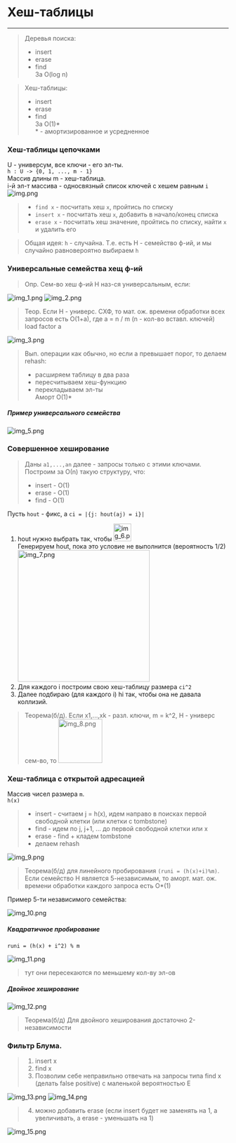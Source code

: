 # Хеш-таблицы
***
> Деревья поиска:
> - insert
> - erase
> - find  
> За O(log n)

> Хеш-таблицы:
>- insert
>- erase
>- find  
> За O(1)*  
> \* - амортизированное и усредненное
 
### Хеш-таблицы цепочками
U - универсум, все ключи - его эл-ты.  
``h : U -> {0, 1, ..., m - 1}``  
Массив длины m - хеш-таблица.  
i-й эл-т массива - односвязный список ключей с хешем равным ``i``
![img.png](img.png)

>- ``find x`` - посчитать хеш ``x``, пройтись по списку
>- ``insert x`` - посчитать хеш ``x``, добавить в начало/конец списка
>- ``erase x`` - посчитать хеш значение, пройтись по списку, найти ``x`` и удалить его

> Общая идея: ``h`` - случайна.
> Т.е. есть H - семейство ф-ий, и мы случайно равновероятно выбираем ``h``

### Универсальные семейства хещ ф-ий
> Опр. Сем-во хеш ф-ий H наз-ся универсальным, если:

![img_1.png](img_1.png)
![img_2.png](img_2.png)

> Теор. Если H - универс. СХФ, то мат. ож. времени обработки всех запросов есть O(1+a), где a = n / m
>  (n - кол-во вставл. ключей)  
> load factor a

![img_3.png](img_3.png)

> Вып. операции как обычно, но если a превышает порог, то делаем rehash:  
> * расширяем таблицу в два раза
> * пересчитываем хеш-функцию
> * перекладываем эл-ты  
> Аморт О(1)*

##### Пример универсального семейства
![img_5.png](img_5.png)
### Совершенное хеширование
> Даны ``a1,...,an`` далее - запросы только с этими ключами.  
> Построим за О(n) такую структуру, что:
>- insert - O(1)
>- erase - O(1)
>- find   - O(1)

Пусть ``hout`` - фикс, а ``ci = |{j: hout(aj) = i}|``  
1) hout нужно выбрать так, чтобы <img alt="img_6.png" height="40" src="img_6.png"/>  
Генерируем hout, пока это условие не выполнится (вероятность 1/2)  
   <img alt="img_7.png" height="300" src="img_7.png"/>
2) Для каждого i построим свою хеш-таблицу размера ``ci^2``
3) Далее подбираю (для каждого i) hi так, чтобы она не давала коллизий.
> Теорема(б/д). Если x1,...,xk - разл. ключи, m = k^2, H - универс сем-во, то 
> <img alt="img_8.png" height="100" src="img_8.png"/>
### Хеш-таблица с открытой адресацией

Массив чисел размера ``m``.  
``h(x)``

>- insert - считаем j = h(x), идем направо в поисках первой свободной клетки (или клетки с tombstone)
>- find   - идем по j, j+1, ... до первой свободной клетки или x
>- erase - find + кладем tombstone
>- делаем rehash

![img_9.png](img_9.png)

> Теорема(б/д) для линейного пробирования ``(runi = (h(x)+i)%m)``. Если семейство H является 5-независимым, то аморт. мат. ож. времени обработки каждого запроса есть О*(1)

Пример 5-ти независимого семейства:

![img_10.png](img_10.png)

##### Квадратичное пробирование
``runi = (h(x) + i^2) % m``

![img_11.png](img_11.png)

> тут они пересекаются по меньшему кол-ву эл-ов

##### Двойное хеширование

![img_12.png](img_12.png)

> Теорема(б/д) Для двойного хеширования достаточно 2-независимости

### Фильтр Блума.
> 1. insert x
> 2. find x
> 3. Позволим себе неправильно отвечать на запросы типа find x (делать false positive) с маленькой вероятностью E

![img_13.png](img_13.png)
![img_14.png](img_14.png)

> 4. можно добавить erase (если insert будет не заменять на 1, а увеличивать, а erase - уменьшать на 1)

![img_15.png](img_15.png)